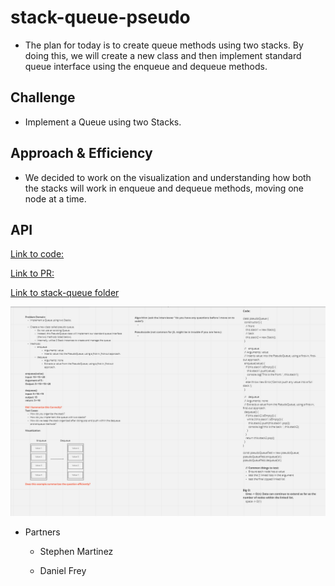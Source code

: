 
# stack-queue-pseudo

- The plan for today is to create queue methods using two stacks. By doing this, we will create a new class and then implement standard queue interface using the enqueue and dequeue methods.

## Challenge

- Implement a Queue using two Stacks.

## Approach & Efficiency

- We decided to work on the visualization and understanding how both the stacks will work in enqueue and dequeue methods, moving one node at a time.

## API
<!-- Description of each method publicly available to your Stack and Queue-->
[Link to code:](index.js)

[Link to PR: ]()

[Link to stack-queue folder](https://github.com/Keelen-Fisher/data-structures-and-algorithms/blob/main/javascript/stack-queue/index.js)

![Wireframe](../../Images/stacks-queues-2stacks.png)

- Partners

  - Stephen Martinez

  - Daniel Frey
